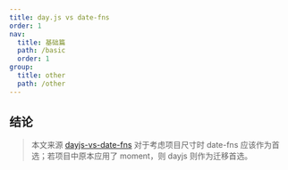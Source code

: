 ```yaml
---
title: day.js vs date-fns
order: 1
nav:
  title: 基础篇
  path: /basic
  order: 1
group:
  title: other
  path: /other
---
```


## 结论

> 本文来源 [dayjs-vs-date-fns](https://how-to.dev/dayjs-vs-date-fns) 对于考虑项目尺寸时 date-fns 应该作为首选；若项目中原本应用了 moment，则 dayjs 则作为迁移首选。
